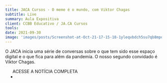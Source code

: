 ```yaml
---
title: JACA Cursos - O meme é o mundo, com Viktor Chagas
subtitle: Live
summary: Aula Expositiva
client: CCBB Educativo / JA.CA Cursos
tools: 
date: 2021-09-30
image: 'images/posts/Screenshot-at-Oct-21-17-15-18-1yleqvbdch5su7qb8mpq8k5bk659ru6w5h8skkh8xh0k.png'
---
```


O JACA inicia uma série de conversas sobre o que tem sido esse espaço digital e o que fica para além da pandemia. O nosso segundo convidado é Viktor Chagas.

<div class="post__share"><ul class="share__list list-reset">ACESSE A NOTÍCIA COMPLETA<li class="share__item" style="margin-left: 10px"><a class="share__link share__facebook" style="background: #fa5657" href="https://www.youtube.com/watch?v=StUBDuUzgdE 
onclick=window.open(this.href, 'pop-up', 'left=20,top=20,width=500,height=500,toolbar=1,resizable=0'); return false;" title="Link" rel="nofollow"><i class="fa-solid fa-link"></i></a></li></ul></div>
<!-- <div class="gallery-box"><div class="gallery"><img src="/clipping/images/example-1.jpg" loading="lazy" alt="Project"><img src="/clipping/images/example-2.jpg" loading="lazy" alt="Project"></div><em>Gallery / <a href="https://www.freepik.com/" target="_blank">Freepic</a></em></div> -->